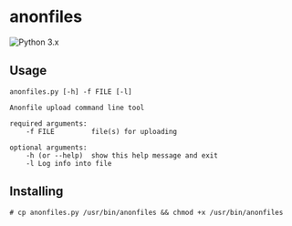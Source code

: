 # anonfiles

![Python 3.x](https://img.shields.io/badge/python-3.5%20%7C%203.6%20%7C%203.7-blue)

## Usage

```
anonfiles.py [-h] -f FILE [-l]

Anonfile upload command line tool

required arguments:
	-f FILE			file(s) for uploading

optional arguments:
	-h (or --help)  show this help message and exit
	-l Log info into file
```

## Installing

```# cp anonfiles.py /usr/bin/anonfiles && chmod +x /usr/bin/anonfiles```
